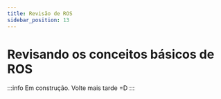 ```yaml
---
title: Revisão de ROS
sidebar_position: 13
---
```


# Revisando os conceitos básicos de ROS
:::info
Em construção. Volte mais tarde =D 
:::

## 

